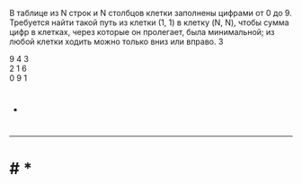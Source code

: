 В таблице из N строк и N столбцов клетки заполнены цифрами от 0 до 9. Требуется найти такой путь из клетки (1, 1) в клетку (N, N), чтобы сумма цифр в клетках, 
через которые он пролегает, была минимальной;
 из любой клетки ходить можно только вниз или вправо.
3

9 4 3    
2 1 6    
0 9 1 

* # #
* * * 
# # *
